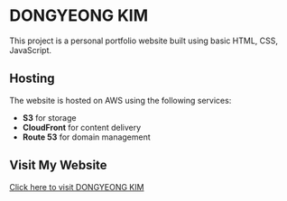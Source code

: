 # DONGYEONG KIM

This project is a personal portfolio website built using basic HTML, CSS, JavaScript.

## Hosting

The website is hosted on AWS using the following services:
- **S3** for storage
- **CloudFront** for content delivery
- **Route 53** for domain management

## Visit My Website

[Click here to visit DONGYEONG KIM](https://dongyeongkim.com)
